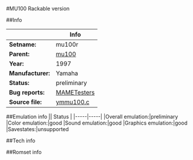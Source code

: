 #MU100 Rackable version

##Info

||Info|
|-----|-----|
|**Setname:**|mu100r
|**Parent:**|[mu100](mu100.md)
|**Year:**|1997
|**Manufacturer:**|Yamaha
|**Status:**|preliminary
|**Bug reports:**|[MAMETesters](http://mametesters.org/view_all_set.php?type=1&temporary=y&search=ymmu100.c)
|**Source file:**|[ymmu100.c](https://github.com/mamedev/mame/blob/master/src/mess/drivers/ymmu100.c)

##Emulation info
|| Status |
|-----|-----|
|Overall emulation:|preliminary
|Color emulation:|good
|Sound emulation:|good
|Graphics emulation:|good
|Savestates:|unsupported

##Tech info

##Romset info

<!--- START OF EDITED COMMENT DO NOT TOUCH TEXT ABOVE-->
